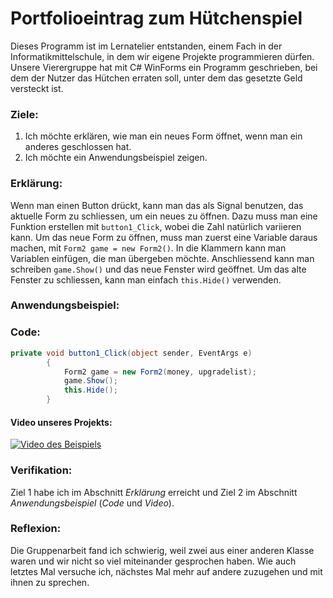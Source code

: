 # Portfolioeintrag zum Hütchenspiel
Dieses Programm ist im Lernatelier entstanden, einem Fach in der Informatikmittelschule, in dem wir eigene Projekte programmieren dürfen. Unsere Vierergruppe hat mit C# WinForms ein Programm geschrieben, bei dem der Nutzer das Hütchen erraten soll, unter dem das gesetzte Geld versteckt ist.

### Ziele:
1. Ich möchte erklären, wie man ein neues Form öffnet, wenn man ein anderes geschlossen hat.
2. Ich möchte ein Anwendungsbeispiel zeigen.

### Erklärung:
Wenn man einen Button drückt, kann man das als Signal benutzen, das aktuelle Form zu schliessen, um ein neues zu öffnen. Dazu muss man eine Funktion erstellen mit `button1_Click`, wobei die Zahl natürlich variieren kann. Um das neue Form zu öffnen, muss man zuerst eine Variable daraus machen, mit `Form2 game = new Form2()`. In die Klammern kann man Variablen einfügen, die man übergeben möchte. Anschliessend kann man schreiben `game.Show()` und das neue Fenster wird geöffnet. Um das alte Fenster zu schliessen, kann man einfach `this.Hide()` verwenden.

### Anwendungsbeispiel:
### Code:

``` c#
private void button1_Click(object sender, EventArgs e)
        {
            Form2 game = new Form2(money, upgradelist);
            game.Show();
            this.Hide();
        }
```

#### Video unseres Projekts:
[![Video des Beispiels](https://img.youtube.com/vi/COJL3pRsVeY/0.jpg)](http://www.youtube.com/watch?v=COJL3pRsVeY "Video des Beispiels - Klicke um es anzuschauen!")

### Verifikation:
Ziel 1 habe ich im Abschnitt *Erklärung* erreicht und Ziel 2 im Abschnitt *Anwendungsbeispiel* (*Code* und *Video*).

### Reflexion:
Die Gruppenarbeit fand ich schwierig, weil zwei aus einer anderen Klasse waren und wir nicht so viel miteinander gesprochen haben. Wie auch letztes Mal versuche ich, nächstes Mal mehr auf andere zuzugehen und mit ihnen zu sprechen.
